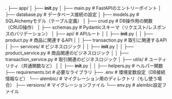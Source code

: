 .
├── app/
│   ├── __init__.py
│   ├── main.py           # FastAPIのエントリーポイント
│   ├── database.py       # データベース接続の設定
│   ├── models.py         # SQLAlchemyモデル（テーブル定義）
│   ├── crud.py           # DB操作用の関数（CRUD操作）
│   ├── schemas.py        # Pydanticスキーマ（リクエスト/レスポンスのバリデーション）
│   ├── api/              # APIルート
│   │   ├── __init__.py
│   │   ├── product.py    # 商品に関連するAPI
│   │   ├── transaction.py # 取引に関連するAPI
│   ├── services/         # ビジネスロジック
│   │   ├── __init__.py
│   │   ├── product_service.py # 商品関連のビジネスロジック
│   │   ├── transaction_service.py # 取引関連のビジネスロジック
│   ├── utils/            # ユーティリティ（共通関数など）
│   │   ├── __init__.py
│   │   ├── helpers.py    # ヘルパー関数
├── requirements.txt      # 必要なライブラリ
├── .env                  # 環境変数設定（DB接続情報など）
└── alembic/              # マイグレーション用のディレクトリ（もし使う場合）
    ├── versions/         # マイグレーションファイル
    └── env.py            # alembic設定ファイル
